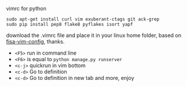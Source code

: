 vimrc for python 
```
sudo apt-get install curl vim exuberant-ctags git ack-grep
sudo pip install pep8 flake8 pyflakes isort yapf
```
download the .vimrc file and place it in your linux home folder, based on [fisa-vim-config](http://fisadev.github.io/fisa-vim-config/), thanks. 


- `<F5>` run in command line
- `<F6>` is equal to `python manage.py runserver`
- `<c-j>` quickrun in vim bottom 
- `<c-d>` Go to definition
- `<c-d>` Go to definition in new tab
and more, enjoy
